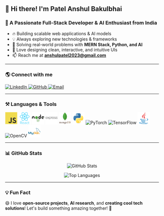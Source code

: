 ## 👋 Hi there! I'm **Patel Anshul Bakulbhai**

### 🚀 A Passionate Full-Stack Developer & AI Enthusiast from India

- 🔥 Building scalable web applications & AI models
- 💡 Always exploring new technologies & frameworks
- 🎯 Solving real-world problems with **MERN Stack, Python, and AI**
- 🎨 Love designing clean, interactive, and intuitive UIs
- 📫 Reach me at **anshulpatel2023@gmail.com**

---

### 🌎 Connect with me
<p align="left">
  <a href="https://www.linkedin.com/in/anshul755" target="_blank"> <img src="https://img.shields.io/badge/LinkedIn-blue?style=for-the-badge&logo=linkedin" alt="LinkedIn"/> </a>
  <a href="https://github.com/anshul755" target="_blank"> <img src="https://img.shields.io/badge/GitHub-black?style=for-the-badge&logo=github" alt="GitHub"/> </a>
  <a href="mailto:anshulpatel2023@gmail.com" target="_blank"> <img src="https://img.shields.io/badge/Email-red?style=for-the-badge&logo=gmail" alt="Email"/> </a>
</p>

---

### ⚒️ Languages & Tools
<p align="left">
  <img src="https://raw.githubusercontent.com/devicons/devicon/master/icons/javascript/javascript-original.svg" alt="JavaScript" width="40" height="40"/>
  <img src="https://raw.githubusercontent.com/devicons/devicon/master/icons/react/react-original-wordmark.svg" alt="React" width="40" height="40"/>
  <img src="https://raw.githubusercontent.com/devicons/devicon/master/icons/nodejs/nodejs-original-wordmark.svg" alt="Node.js" width="40" height="40"/>
  <img src="https://raw.githubusercontent.com/devicons/devicon/master/icons/express/express-original-wordmark.svg" alt="Express.js" width="40" height="40"/>
  <img src="https://raw.githubusercontent.com/devicons/devicon/master/icons/mongodb/mongodb-original-wordmark.svg" alt="MongoDB" width="40" height="40"/>
  <img src="https://raw.githubusercontent.com/devicons/devicon/master/icons/python/python-original.svg" alt="Python" width="40" height="40"/>
  <img src="https://www.vectorlogo.zone/logos/pytorch/pytorch-icon.svg" alt="PyTorch" width="40" height="40"/>
  <img src="https://www.vectorlogo.zone/logos/tensorflow/tensorflow-icon.svg" alt="TensorFlow" width="40" height="40"/>
  <img src="https://raw.githubusercontent.com/devicons/devicon/master/icons/java/java-original.svg" alt="Java" width="40" height="40"/>
  <img src="https://www.vectorlogo.zone/logos/opencv/opencv-icon.svg" alt="OpenCV" width="40" height="40"/>
  <img src="https://raw.githubusercontent.com/devicons/devicon/master/icons/mysql/mysql-original-wordmark.svg" alt="MySQL" width="40" height="40"/>
</p>

---

### 📊 GitHub Stats
<p align="center">
  <img src="https://github-readme-stats.vercel.app/api?username=anshul755&show_icons=true&theme=radical" alt="GitHub Stats"/>
</p>
<p align="center">
  <img src="https://github-readme-stats.vercel.app/api/top-langs/?username=anshul755&layout=compact&theme=radical" alt="Top Languages"/>
</p>

---

### 💡 Fun Fact
😄 I love **open-source projects**, **AI research**, and **creating cool tech solutions**! Let's build something amazing together! 🚀
